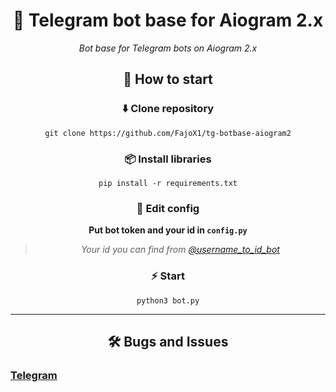 <div align="center">
  
# 🤖 Telegram bot base for Aiogram 2.x

<i>Bot base for Telegram bots on Aiogram 2.x</i>

<h2>🚀 How to start</h2>

### ⬇️ Clone repository

<pre><code>git clone https://github.com/FajoX1/tg-botbase-aiogram2</code></pre>

### 📦 Install libraries

<pre><code>pip install -r requirements.txt</code></pre>

### 📃 Edit config

<b>Put bot token and your id in <code>config.py</code></b><br>
> <i>Your id you can find from <a href="https://t.me/username_to_id_bot">@username_to_id_bot</a></i>

### ⚡️ Start

<pre><code>python3 bot.py</code></pre>

<hr>

## 🛠 Bugs and Issues
</div>

### <a href="https://t.me/FajoX">Telegram</a>
